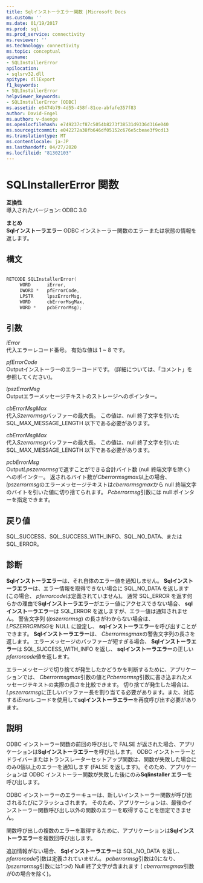 ```yaml
---
title: Sqlインストーラエラー関数 |Microsoft Docs
ms.custom: ''
ms.date: 01/19/2017
ms.prod: sql
ms.prod_service: connectivity
ms.reviewer: ''
ms.technology: connectivity
ms.topic: conceptual
apiname:
- SQLInstallerError
apilocation:
- sqlsrv32.dll
apitype: dllExport
f1_keywords:
- SQLInstallerError
helpviewer_keywords:
- SQLInstallerError [ODBC]
ms.assetid: e6474b79-4d55-458f-81ce-abfafe357f83
author: David-Engel
ms.author: v-daenge
ms.openlocfilehash: e749237cf87c5054b8273f38531d9336d316e040
ms.sourcegitcommit: e042272a38fb646df05152c676e5cbeae3f9cd13
ms.translationtype: MT
ms.contentlocale: ja-JP
ms.lasthandoff: 04/27/2020
ms.locfileid: "81302103"
---
```

# <a name="sqlinstallererror-function"></a>SQLInstallerError 関数
**互換性**  
 導入されたバージョン: ODBC 3.0  
  
 **まとめ**  
 **Sqlインストーラエラー** ODBC インストーラー関数のエラーまたは状態の情報を返します。  
  
## <a name="syntax"></a>構文  
  
```cpp  
  
RETCODE SQLInstallerError(  
     WORD      iError,  
     DWORD *   pfErrorCode,  
     LPSTR     lpszErrorMsg,  
     WORD      cbErrorMsgMax,  
     WORD *    pcbErrorMsg);  
```  
  
## <a name="arguments"></a>引数  
 *iError*  
 代入エラーレコード番号。 有効な値は 1 ~ 8 です。  
  
 *pfErrorCode*  
 Outputインストーラーのエラーコードです。 (詳細については、「コメント」を参照してください)。  
  
 *lpszErrorMsg*  
 Outputエラーメッセージテキストのストレージへのポインター。  
  
 *cbErrorMsgMax*  
 代入*Szerrormsg*バッファーの最大長。 この値は、null 終了文字を引いた SQL_MAX_MESSAGE_LENGTH 以下である必要があります。  
  
 *cbErrorMsgMax*  
 代入*Szerrormsg*バッファーの最大長。 この値は、null 終了文字を引いた SQL_MAX_MESSAGE_LENGTH 以下である必要があります。  
  
 *pcbErrorMsg*  
 Output*Lpszerrormsg*で返すことができる合計バイト数 (null 終端文字を除く) へのポインター。 返されるバイト数が*Cberrormsgmax*以上の場合、 *lpszerrormsg*のエラーメッセージテキストは*cberrormsgmax*から null 終端文字のバイトを引いた値に切り捨てられます。 *Pcberrormsg*引数には null ポインターを指定できます。  
  
## <a name="returns"></a>戻り値  
 SQL_SUCCESS、SQL_SUCCESS_WITH_INFO、SQL_NO_DATA、または SQL_ERROR。  
  
## <a name="diagnostics"></a>診断  
 **Sqlインストーラエラー**は、それ自体のエラー値を通知しません。 **Sqlインストーラエラー**は、エラー情報を取得できない場合に SQL_NO_DATA を返します (この場合、 *pferrorcode*は定義されていません)。 通常 SQL_ERROR を返す何らかの理由で**Sqlインストーラエラー**がエラー値にアクセスできない場合、 **sqlインストーラエラー**は SQL_ERROR を返しますが、エラー値は通知されません。 警告文字列 (*lpszerrormsg*) の長さがわからない場合は、 *LPSZERRORMSG*を NULL に設定し、 **sqlインストーラエラー**を呼び出すことができます。 **Sqlインストーラエラー**は、 *Cberrormsgmax*の警告文字列の長さを返します。 エラーメッセージのバッファーが短すぎる場合、 **Sqlインストーラエラー**は SQL_SUCCESS_WITH_INFO を返し、 **sqlインストーラエラー**の正しい*pferrorcode*値を返します。  
  
 エラーメッセージで切り捨てが発生したかどうかを判断するために、アプリケーションでは、 *Cberrormsgmax*引数の値と*Pcberrormsg*引数に書き込まれたメッセージテキストの実際の長さを比較できます。 切り捨てが発生した場合は、 *Lpszerrormsg*に正しいバッファー長を割り当てる必要があります。また、対応する*iError*レコードを使用して**sqlインストーラエラー**を再度呼び出す必要があります。  
  
## <a name="comments"></a>説明  
 ODBC インストーラー関数の前回の呼び出しで FALSE が返された場合、アプリケーションは**Sqlインストーラエラー**を呼び出します。 ODBC インストーラーとドライバーまたはトランスレーターセットアップ関数は、関数が失敗した場合にのみ0個以上のエラーを通知します (FALSE を返します)。そのため、アプリケーションは ODBC インストーラー関数が失敗した後にのみ**Sqlinstaller エラー**を呼び出します。  
  
 ODBC インストーラーのエラーキューは、新しいインストーラー関数が呼び出されるたびにフラッシュされます。 そのため、アプリケーションは、最後のインストーラー関数呼び出し以外の関数のエラーを取得することを想定できません。  
  
 関数呼び出しの複数のエラーを取得するために、アプリケーションは**Sqlインストーラエラー**を複数回呼び出します。  
  
 追加情報がない場合、 **Sqlインストーラエラー**は SQL_NO_DATA を返し、 *pferrorcode*引数は定義されていません。 *pcberrormsg*引数は0になり、 *lpszerrormsg*引数には1つの Null 終了文字が含まれます ( *cberrormsgmax*引数が0の場合を除く)。
